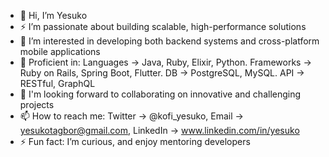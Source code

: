 - 👋 Hi, I’m Yesuko
- ⚡ I’m passionate about building scalable, high-performance solutions
- 👀 I’m interested in developing both backend systems and cross-platform mobile applications
- 🌱 Proficient in: Languages -> Java, Ruby, Elixir, Python. Frameworks -> Ruby on Rails, Spring Boot, Flutter. DB -> PostgreSQL, MySQL. API -> RESTful, GraphQL
- 💞️ I'm looking forward to collaborating on innovative and challenging projects
- 📫 How to reach me: Twitter -> @kofi_yesuko, Email -> yesukotagbor@gmail.com, LinkedIn -> www.linkedin.com/in/yesuko
- ⚡ Fun fact: I’m curious, and enjoy mentoring developers
